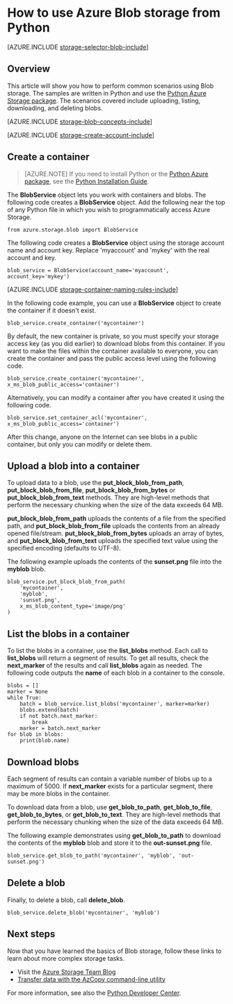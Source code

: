 <properties
	pageTitle="How to use Azure Blob storage from Python | Windows Azure"
	description="Learn how to use the Azure Blob storage from Python to upload, list, download, and delete blobs."
	services="storage"
	documentationCenter="python"
	authors="emgerner-msft"
	manager="wpickett"
	editor=""/>

<tags
	ms.service="storage"
	ms.date="12/11/2015"
	wacn.date=""/>

# How to use Azure Blob storage from Python

[AZURE.INCLUDE [storage-selector-blob-include](../includes/storage-selector-blob-include.md)]

## Overview

This article will show you how to perform common scenarios using Blob storage. The samples are written in Python and use the [Python Azure Storage package][]. The scenarios covered include uploading, listing,
downloading, and deleting blobs.

[AZURE.INCLUDE [storage-blob-concepts-include](../includes/storage-blob-concepts-include.md)]

[AZURE.INCLUDE [storage-create-account-include](../includes/storage-create-account-include.md)]

## Create a container

> [AZURE.NOTE] If you need to install Python or the [Python Azure package][], see the [Python Installation Guide](/documentation/articles/python-how-to-install).

The **BlobService** object lets you work with containers and blobs. The
following code creates a **BlobService** object. Add the following near
the top of any Python file in which you wish to programmatically access Azure Storage.

	from azure.storage.blob import BlobService

The following code creates a **BlobService** object using the storage account name and account key.  Replace 'myaccount' and 'mykey' with the real account and key.

	blob_service = BlobService(account_name='myaccount', account_key='mykey')

[AZURE.INCLUDE [storage-container-naming-rules-include](../includes/storage-container-naming-rules-include.md)]

In the following code example, you can use a **BlobService** object to create the container if it doesn't exist.

	blob_service.create_container('mycontainer')

By default, the new container is private, so you must specify your storage access key (as you did earlier) to download blobs from this container. If you want to make the files within the container available to everyone, you can create the container and pass the public access level using the following code.

	blob_service.create_container('mycontainer', x_ms_blob_public_access='container')

Alternatively, you can modify a container after you have created it using the following code.

	blob_service.set_container_acl('mycontainer', x_ms_blob_public_access='container')

After this change, anyone on the Internet can see blobs in a public
container, but only you can modify or delete them.

## Upload a blob into a container

To upload data to a blob, use the **put_block_blob_from_path**, **put_block_blob_from_file**, **put_block_blob_from_bytes** or **put_block_blob_from_text** methods. They are high-level methods that perform the necessary chunking when the size of the data exceeds 64 MB.

**put_block_blob_from_path** uploads the contents of a file from the specified path, and **put_block_blob_from_file** uploads the contents from an already opened file/stream. **put_block_blob_from_bytes** uploads an array of bytes, and **put_block_blob_from_text** uploads the specified text value using the specified encoding (defaults to UTF-8).

The following example uploads the contents of the **sunset.png** file into the **myblob** blob.

	blob_service.put_block_blob_from_path(
        'mycontainer',
        'myblob',
        'sunset.png',
        x_ms_blob_content_type='image/png'
    )

## List the blobs in a container

To list the blobs in a container, use the **list_blobs** method. Each
call to **list_blobs** will return a segment of results. To get all results,
check the **next_marker** of the results and call **list_blobs** again as
needed. The following code outputs the **name** of each blob in a container
to the console.

	blobs = []
	marker = None
	while True:
		batch = blob_service.list_blobs('mycontainer', marker=marker)
		blobs.extend(batch)
		if not batch.next_marker:
			break
		marker = batch.next_marker
	for blob in blobs:
		print(blob.name)

## Download blobs

Each segment of results can contain a variable number of blobs up to a maximum
of 5000. If **next_marker** exists for a particular segment, there may be
more blobs in the container.

To download data from a blob, use **get_blob_to_path**, **get_blob_to_file**, **get_blob_to_bytes**, or **get_blob_to_text**. They are high-level methods that perform the necessary chunking when the size of the data exceeds 64 MB.

The following example demonstrates using **get_blob_to_path** to download the contents of the **myblob** blob and store it to the **out-sunset.png** file.

	blob_service.get_blob_to_path('mycontainer', 'myblob', 'out-sunset.png')

## Delete a blob

Finally, to delete a blob, call **delete_blob**.

	blob_service.delete_blob('mycontainer', 'myblob')

## Next steps

Now that you have learned the basics of Blob storage, follow these links
to learn about more complex storage tasks.

- Visit the [Azure Storage Team Blog][]
- [Transfer data with the AzCopy command-line utility](/documentation/articles/storage-use-azcopy)

For more information, see also the [Python Developer Center](/develop/python/).

[Azure Storage Team Blog]: http://blogs.msdn.com/b/windowsazurestorage/
[Python Azure package]: https://pypi.python.org/pypi/azure
[Python Azure Storage package]: https://pypi.python.org/pypi/azure-storage  

